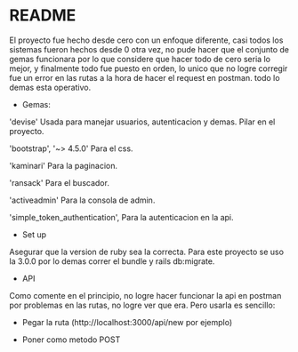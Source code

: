 # README

El proyecto fue hecho desde cero con un enfoque diferente, casi todos los sistemas fueron hechos desde 0 otra vez, no pude hacer que el conjunto de gemas funcionara por lo que considere que hacer todo de cero seria lo mejor, y finalmente todo fue puesto en orden, lo unico que no logre corregir fue un error en las rutas a la hora de hacer el request en postman. todo lo demas esta operativo.


* Gemas: 


'devise' Usada para manejar usuarios, autenticacion y demas. Pilar en el proyecto.

'bootstrap', '~> 4.5.0' Para el css.

'kaminari' Para la paginacion.

'ransack' Para el buscador.

'activeadmin' Para la consola de admin.

'simple_token_authentication', Para la autenticacion en la api.

* Set up

Asegurar que la version de ruby sea la correcta. Para este proyecto se uso la 3.0.0 por lo demas correr el bundle y rails db:migrate.

* API

Como comente en el principio, no logre hacer funcionar la api en postman por problemas en las rutas, no logre ver que era. Pero usarla es sencillo:

- Pegar la ruta (http://localhost:3000/api/new por ejemplo)

- Poner como metodo POST




